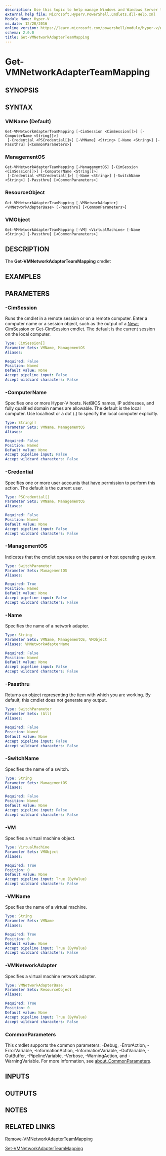 ```yaml
---
description: Use this topic to help manage Windows and Windows Server technologies with Windows PowerShell.
external help file: Microsoft.HyperV.PowerShell.Cmdlets.dll-Help.xml
Module Name: Hyper-V
ms.date: 12/20/2016
online version: https://learn.microsoft.com/powershell/module/hyper-v/get-vmnetworkadapterteammapping?view=windowsserver2025-ps&wt.mc_id=ps-gethelp
schema: 2.0.0
title: Get-VMNetworkAdapterTeamMapping
---
```


# Get-VMNetworkAdapterTeamMapping

## SYNOPSIS

## SYNTAX

### VMName (Default)
```
Get-VMNetworkAdapterTeamMapping [-CimSession <CimSession[]>] [-ComputerName <String[]>]
 [-Credential <PSCredential[]>] [-VMName] <String> [-Name <String>] [-Passthru] [<CommonParameters>]
```

### ManagementOS
```
Get-VMNetworkAdapterTeamMapping [-ManagementOS] [-CimSession <CimSession[]>] [-ComputerName <String[]>]
 [-Credential <PSCredential[]>] [-Name <String>] [-SwitchName <String>] [-Passthru] [<CommonParameters>]
```

### ResourceObject
```
Get-VMNetworkAdapterTeamMapping [-VMNetworkAdapter] <VMNetworkAdapterBase> [-Passthru] [<CommonParameters>]
```

### VMObject
```
Get-VMNetworkAdapterTeamMapping [-VM] <VirtualMachine> [-Name <String>] [-Passthru] [<CommonParameters>]
```

## DESCRIPTION
The **Get-VMNetworkAdapterTeamMapping** cmdlet

## EXAMPLES


## PARAMETERS

### -CimSession
Runs the cmdlet in a remote session or on a remote computer.
Enter a computer name or a session object, such as the output of a [New-CimSession](https://go.microsoft.com/fwlink/p/?LinkId=227967) or [Get-CimSession](https://go.microsoft.com/fwlink/p/?LinkId=227966) cmdlet.
The default is the current session on the local computer.

```yaml
Type: CimSession[]
Parameter Sets: VMName, ManagementOS
Aliases:

Required: False
Position: Named
Default value: None
Accept pipeline input: False
Accept wildcard characters: False
```

### -ComputerName
Specifies one or more Hyper-V hosts.
NetBIOS names, IP addresses, and fully qualified domain names are allowable.
The default is the local computer.
Use localhost or a dot (.) to specify the local computer explicitly.

```yaml
Type: String[]
Parameter Sets: VMName, ManagementOS
Aliases:

Required: False
Position: Named
Default value: None
Accept pipeline input: False
Accept wildcard characters: False
```

### -Credential
Specifies one or more user accounts that have permission to perform this action.
The default is the current user.

```yaml
Type: PSCredential[]
Parameter Sets: VMName, ManagementOS
Aliases:

Required: False
Position: Named
Default value: None
Accept pipeline input: False
Accept wildcard characters: False
```

### -ManagementOS
Indicates that the cmdlet operates on the parent or host operating system.

```yaml
Type: SwitchParameter
Parameter Sets: ManagementOS
Aliases:

Required: True
Position: Named
Default value: None
Accept pipeline input: False
Accept wildcard characters: False
```

### -Name
Specifies the name of a network adapter.

```yaml
Type: String
Parameter Sets: VMName, ManagementOS, VMObject
Aliases: VMNetworkAdapterName

Required: False
Position: Named
Default value: None
Accept pipeline input: False
Accept wildcard characters: False
```

### -Passthru
Returns an object representing the item with which you are working.
By default, this cmdlet does not generate any output.

```yaml
Type: SwitchParameter
Parameter Sets: (All)
Aliases:

Required: False
Position: Named
Default value: None
Accept pipeline input: False
Accept wildcard characters: False
```

### -SwitchName
Specifies the name of a switch.

```yaml
Type: String
Parameter Sets: ManagementOS
Aliases:

Required: False
Position: Named
Default value: None
Accept pipeline input: False
Accept wildcard characters: False
```

### -VM
Specifies a virtual machine object.

```yaml
Type: VirtualMachine
Parameter Sets: VMObject
Aliases:

Required: True
Position: 0
Default value: None
Accept pipeline input: True (ByValue)
Accept wildcard characters: False
```

### -VMName
Specifies the name of a virtual machine.

```yaml
Type: String
Parameter Sets: VMName
Aliases:

Required: True
Position: 0
Default value: None
Accept pipeline input: True (ByValue)
Accept wildcard characters: False
```

### -VMNetworkAdapter
Specifies a virtual machine network adapter.

```yaml
Type: VMNetworkAdapterBase
Parameter Sets: ResourceObject
Aliases:

Required: True
Position: 0
Default value: None
Accept pipeline input: True (ByValue)
Accept wildcard characters: False
```

### CommonParameters
This cmdlet supports the common parameters: -Debug, -ErrorAction, -ErrorVariable, -InformationAction, -InformationVariable, -OutVariable, -OutBuffer, -PipelineVariable, -Verbose, -WarningAction, and -WarningVariable. For more information, see [about_CommonParameters](https://go.microsoft.com/fwlink/?LinkID=113216).

## INPUTS

## OUTPUTS

## NOTES

## RELATED LINKS

[Remove-VMNetworkAdapterTeamMapping](./Remove-VMNetworkAdapterTeamMapping.md)

[Set-VMNetworkAdapterTeamMapping](./Set-VMNetworkAdapterTeamMapping.md)

